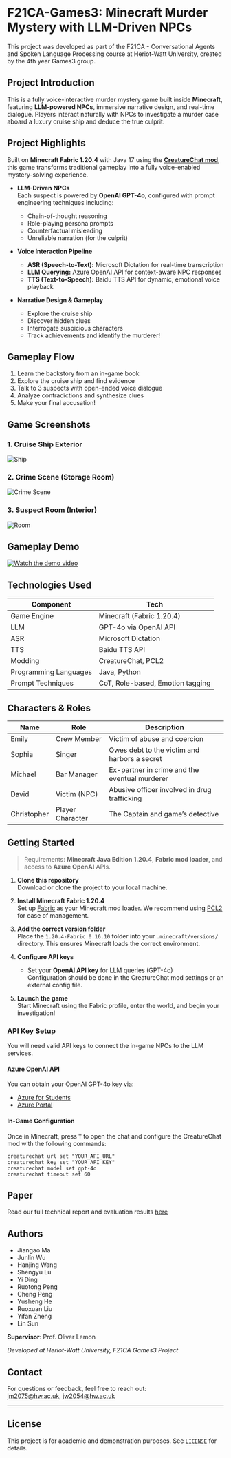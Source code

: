 # F21CA-Games3: Minecraft Murder Mystery with LLM-Driven NPCs

This project was developed as part of the F21CA - Conversational Agents and Spoken Language Processing course at Heriot-Watt University, created by the 4th year Games3 group.

## Project Introduction

This is a fully voice-interactive murder mystery game built inside **Minecraft**, featuring **LLM-powered NPCs**, immersive narrative design, and real-time dialogue. Players interact naturally with NPCs to investigate a murder case aboard a luxury cruise ship and deduce the true culprit.

## Project Highlights

Built on **Minecraft Fabric 1.20.4** with Java 17 using the [**CreatureChat mod**](https://modrinth.com/mod/mcmti), this game transforms traditional gameplay into a fully voice-enabled mystery-solving experience.

- **LLM-Driven NPCs**  
  Each suspect is powered by **OpenAI GPT-4o**, configured with prompt engineering techniques including:
  - Chain-of-thought reasoning
  - Role-playing persona prompts
  - Counterfactual misleading
  - Unreliable narration (for the culprit)

- **Voice Interaction Pipeline**
  - **ASR (Speech-to-Text):** Microsoft Dictation for real-time transcription
  - **LLM Querying:** Azure OpenAI API for context-aware NPC responses
  - **TTS (Text-to-Speech):** Baidu TTS API for dynamic, emotional voice playback

- **Narrative Design & Gameplay**
  - Explore the cruise ship
  - Discover hidden clues
  - Interrogate suspicious characters
  - Track achievements and identify the murderer!

## Gameplay Flow

1. Learn the backstory from an in-game book
2. Explore the cruise ship and find evidence
3. Talk to 3 suspects with open-ended voice dialogue
4. Analyze contradictions and synthesize clues
5. Make your final accusation!

## Game Screenshots

### 1. Cruise Ship Exterior
![Ship](assets/Ship.png)

### 2. Crime Scene (Storage Room)
![Crime Scene](assets/crime_scene.png)

### 3. Suspect Room (Interior)
![Room](assets/room.png)

## Gameplay Demo

[![Watch the demo video](https://img.youtube.com/vi/tVd3QYc0fU8/0.jpg)](https://youtu.be/tVd3QYc0fU8)



## Technologies Used

| Component | Tech |
|----------|------|
| Game Engine | Minecraft (Fabric 1.20.4) |
| LLM | GPT-4o via OpenAI API |
| ASR | Microsoft Dictation |
| TTS | Baidu TTS API |
| Modding | CreatureChat, PCL2 |
| Programming Languages | Java, Python |
| Prompt Techniques | CoT, Role-based, Emotion tagging |

## Characters & Roles

| Name      | Role             | Description |
|-----------|------------------|-------------|
| Emily     | Crew Member      | Victim of abuse and coercion |
| Sophia    | Singer           | Owes debt to the victim and harbors a secret |
| Michael   | Bar Manager      | Ex-partner in crime and the eventual murderer |
| David     | Victim (NPC)     | Abusive officer involved in drug trafficking |
| Christopher | Player Character | The Captain and game’s detective |

## Getting Started

> Requirements: **Minecraft Java Edition 1.20.4**, **Fabric mod loader**, and access to **Azure OpenAI** APIs.

1. **Clone this repository**  
   Download or clone the project to your local machine.

2. **Install Minecraft Fabric 1.20.4**  
   Set up [Fabric](https://fabricmc.net/) as your Minecraft mod loader. We recommend using [PCL2](https://github.com/Hex-Dragon/PCL2/releases) for ease of management.

3. **Add the correct version folder**  
   Place the `1.20.4-Fabric 0.16.10` folder into your `.minecraft/versions/` directory. This ensures Minecraft loads the correct environment.

4. **Configure API keys**  
   - Set your **OpenAI API key** for LLM queries (GPT-4o)  
   Configuration should be done in the CreatureChat mod settings or an external config file.

5. **Launch the game**  
   Start Minecraft using the Fabric profile, enter the world, and begin your investigation!

### API Key Setup

You will need valid API keys to connect the in-game NPCs to the LLM services.

#### Azure OpenAI API
You can obtain your OpenAI GPT-4o key via:
- [Azure for Students](https://azure.microsoft.com/en-gb/free/students)
- [Azure Portal](https://portal.azure.com)

#### In-Game Configuration
Once in Minecraft, press `T` to open the chat and configure the CreatureChat mod with the following commands:

```plaintext
creaturechat url set "YOUR_API_URL"
creaturechat key set "YOUR_API_KEY"
creaturechat model set gpt-4o
creaturechat timeout set 60
```

## Paper

Read our full technical report and evaluation results [here](assets/Design%20and%20Evaluation%20of%20LLM-Driven%20NPCs%20for%20a%20Minecraft%20Murder%20Mystery.pdf)


## Authors

- Jiangao Ma  
- Junlin Wu  
- Hanjing Wang  
- Shengyu Lu  
- Yi Ding  
- Ruotong Peng  
- Cheng Peng  
- Yusheng He  
- Ruoxuan Liu  
- Yifan Zheng  
- Lin Sun  

**Supervisor**: Prof. Oliver Lemon

*Developed at Heriot-Watt University, F21CA Games3 Project*

## Contact

For questions or feedback, feel free to reach out:  
jm2075@hw.ac.uk, jw2054@hw.ac.uk

---

## License

This project is for academic and demonstration purposes. See [`LICENSE`](./LICENSE) for details.
